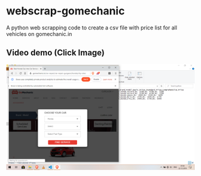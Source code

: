 # webscrap-gomechanic
A python web scrapping code to create a csv file with price list for all vehicles on gomechanic.in

## Video demo (Click Image)
[![](https://raw.githubusercontent.com/avialxee/webscrap-gomechanic/master/screenshot_88.png)](http://www.youtube.com/watch?v=y_tYIVVmCSM "")
